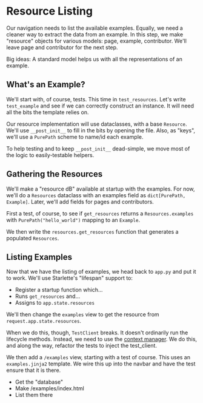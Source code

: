 # Resource Listing

Our navigation needs to list the available examples.
Equally, we need a cleaner way to extract the data from an example.
In this step, we make "resource" objects for various models: page, example, contributor.
We'll leave page and contributor for the next step.

Big ideas: A standard model helps us with all the representations of an example.

## What's an Example?

We'll start with, of course, tests.
This time in `test_resources`.
Let's write `test_example` and see if we can correctly construct an instance.
It will need all the bits the template relies on.

Our resource implementation will use dataclasses, with a base `Resource`.
We'll use `__post_init__` to fill in the bits by opening the file.
Also, as "keys", we'll use a `PurePath` scheme to name/id each example.

To help testing and to keep `__post_init__` dead-simple, we move most of the logic to easily-testable helpers.

## Gathering the Resources

We'll make a "resource dB" available at startup with the examples.
For now, we'll do a `Resources` dataclass with an examples field as `dict[PurePath, Example]`.
Later, we'll add fields for pages and contributors.

First a test, of course, to see if `get_resources` returns a `Resources.examples` with `PurePath("hello_world")` mapping to an `Example`.

We then write the `resources.get_resources` function that generates a populated `Resources`.

## Listing Examples

Now that we have the listing of examples, we head back to `app.py` and put it to work.
We'll use Starlette's "lifespan" support to:

- Register a startup function which...
- Runs `get_resources` and...
- Assigns to `app.state.resources`

We'll then change the `examples` view to get the resource from `request.app.state.resources`.

When we do this, though, `TestClient` breaks.
It doesn't ordinarily run the lifecycle methods.
Instead, we need to use the [context manager](https://www.starlette.io/events/#running-event-handlers-in-tests).
We do this, and along the way, refactor the tests to inject the test_client.

We then add a `/examples` view, starting with a test of course.
This uses an `examples.jinja2` template.
We wire this up into the navbar and have the test ensure that it is there.


- Get the "database"
- Make /examples/index.html
- List them there
